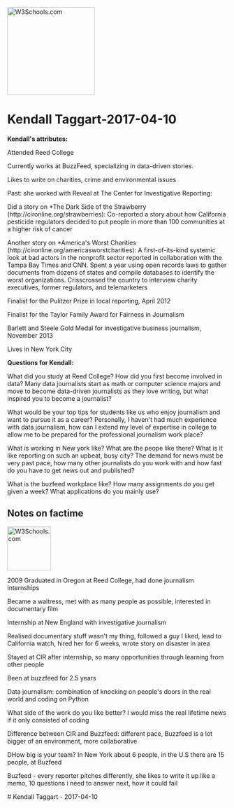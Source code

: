 <!DOCTYPE html>
<html>
<body>

<img src="http://cironline.org/sites/default/files/styles/person-thumb-large/public/20110117-staff_cw_kendall_taggart-0018web_color_toned.jpg?itok=b4NmqqVu" alt="W3Schools.com" width="200" height="200">


<h1>Kendall Taggart-2017-04-10</h1>
<p><b>Kendall's attributes:</b></p>

<p>Attended Reed College</p>
<p>Currently works at BuzzFeed, specializing in data-driven stories.</p>
<p>Likes to write on charities, crime and environmental issues</p>
<p>Past: she worked with Reveal at The Center for Investigative Reporting:</p>
<p>Did a story on *The Dark Side of the Strawberry (http://cironline.org/strawberries): Co-reported a story about how California pesticide regulators decided to put people in more than 100 communities at a higher risk of cancer</p>
<p>Another story on *America's Worst Charities (http://cironline.org/americasworstcharities): A first-of-its-kind systemic look at bad actors in the nonprofit sector reported in collaboration with the Tampa Bay Times and CNN. Spent a year using open records laws to gather documents from dozens of states and compile databases to identify the worst organizations. Crisscrossed the country to interview charity executives, former regulators, and telemarketers</p>
<p>Finalist for the Pulitzer Prize in local reporting, April 2012</p>
<p>Finalist for the Taylor Family Award for Fairness in Journalism</p>
<p>Barlett and Steele Gold Medal for investigative business journalism, November 2013</p>
<p>Lives in New York City</p>
<p><b>Questions for Kendall:</b></p>
<p>What did you study at Reed College? How did you first become involved in data? Many data journalists start as math or computer science majors and move to become data-driven journalists as they love writing, but what inspired you to become a journalist?</p>
<p>What would be your top tips for students like us who enjoy journalism and want to pursue it as a career? Personally, I haven't had much experience with data journalism, how can I extend my level of expertise in college to allow me to be prepared for the professional journalism work place?</p>
<p>What is working in New york like? What are the peope like there? What is it like reporting on such an upbeat, busy city? The demand for news must be very past pace, how many other journalists do you work with and how fast do you have to get news out and published?</p>
<p>What is the buzfeed workplace like? How many assignments do you get given a week? What applications do you mainly use?</p>

<h2>Notes on factime</h2>
<img src="https://support.apple.com/library/content/dam/edam/applecare/images/en_US/iOS/ios9-facetime-icon.png" alt="W3Schools.com" width="100" height="100">
<p>2009 Graduated in Oregon at Reed College, had done journalism internships</p>
<p>Became a waitress, met with as many people as possible, interested in documentary film</p>
<p>Internship at New England with investigative journalism</p>
<p>Realised documentary stuff wasn't my thing, followed a guy I liked, lead to California watch, hired her for 6 weeks, wrote story on disaster in area</p>
<p>Stayed at CIR after internship, so many opportunities through learning from other people</p>
<p>Been at buzzfeed for 2.5 years</p>
<p>Data journalism: combination of knocking on people's doors in the real world and coding on Python</p>
<p>What side of the work do you like better? I would miss the real lifetime news if it only consisted of coding</p>
<p>Difference between CIR and Buzzfeed: different pace, Buzzfeed is a lot bigger of an environment, more collaborative</p>
<p>DHow big is your team? In New York about 6 people, in the U.S there are 15 people, at Buzfeed</p>
<p>Buzfeed - every reporter pitches differently, she likes to write it up like a memo, 10 questions i need to answer next, how it could fail</p>
<p>

</body>


</html> # Kendall Taggart - 2017-04-10
